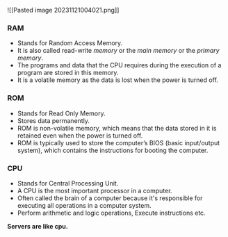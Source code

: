 ![[Pasted image 20231121004021.png]]

### RAM
- Stands for Random Access Memory.
- It is also called read-write _memory_ or the _main memory_ or the _primary memory_.
- The programs and data that the CPU requires during the execution of a program are stored in this memory.
- It is a volatile memory as the data is lost when the power is turned off.

### ROM
- Stands for Read Only Memory.
- Stores data permanently.
- ROM is non-volatile memory, which means that the data stored in it is retained even when the power is turned off. 
- ROM is typically used to store the computer’s BIOS (basic input/output system), which contains the instructions for booting the computer.

### CPU
- Stands for Central Processing Unit.
- A CPU is the most important processor in a computer.
- Often called the brain of a computer because it's responsible for executing all operations in a computer system.
- Perform arithmetic and logic operations, Execute instructions etc.

**Servers are like cpu.**